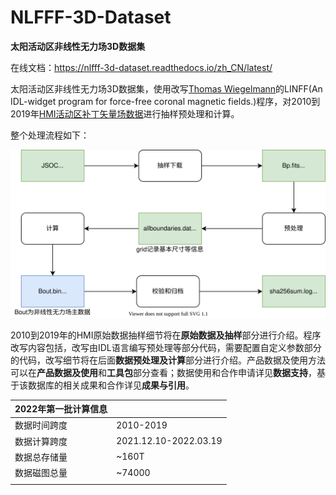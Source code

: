 # NLFFF-3D-Dataset
**太阳活动区非线性无力场3D数据集** 

在线文档：https://nlfff-3d-dataset.readthedocs.io/zh_CN/latest/

太阳活动区非线性无力场3D数据集，使用改写[Thomas Wiegelmann](mailto:wiegelmann@mps.mpg.de)的LINFF(An IDL-widget program for force-free coronal magnetic fields.)程序，对2010到2019年[HMI活动区补丁矢量场数据](http://jsoc.stanford.edu/ajax/lookdata.html?ds=hmi.sharp_cea_720s)进行抽样预处理和计算。

整个处理流程如下：

![workflow.drawio](docs/img/workflow.drawio.svg)

2010到2019年的HMI原始数据抽样细节将在**原始数据及抽样**部分进行介绍。程序改写内容包括，改写由IDL语言编写预处理等部分代码，需要配置自定义参数部分的代码，改写细节将在后面**数据预处理及计算**部分进行介绍。产品数据及使用方法可以在**产品数据及使用**和**工具包**部分查看；数据使用和合作申请详见**数据支持**，基于该数据库的相关成果和合作详见**成果与引用**。

| 2022年第一批计算信息 |                       |
| -------------------- | --------------------- |
| 数据时间跨度         | 2010-2019             |
| 数据计算跨度         | 2021.12.10-2022.03.19 |
| 数据总存储量         | ~160T                 |
| 数据磁图总量         | ~74000                |
|                      |                       |

